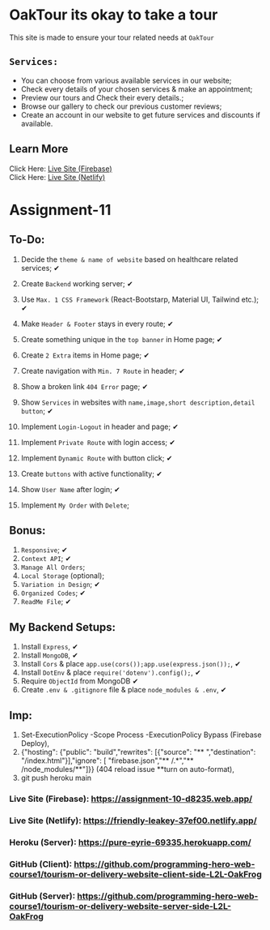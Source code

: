 # OakTour its okay to take a tour

This site is made to ensure your tour related needs at `OakTour`

## `Services:`

<ul>
<li>You can choose from various available services in our website;</li>
<li>Check every details of your chosen services & make an appointment;</li>
<li>Preview our tours and Check their every details.;</li>
<li>Browse our gallery to check our previous customer reviews;</li>
<li>Create an account in our website to get future services and discounts if available.</li>
</ul>

## Learn More

Click Here: [Live Site (Firebase)](https://oak-tours.web.app/)
<br />
Click Here: [Live Site (Netlify)](https://compassionate-shirley-184a94.netlify.app/)

# Assignment-11

## To-Do:

1. Decide the `theme & name of website` based on healthcare related services; ✔

2. Create `Backend` working server; ✔

3. Use `Max. 1 CSS Framework` (React-Bootstarp, Material UI, Tailwind etc.); ✔

4. Make `Header & Footer` stays in every route; ✔

5. Create something unique in the `top banner` in Home page; ✔

6. Create `2 Extra` items in Home page; ✔

7. Create navigation with `Min. 7 Route` in header; ✔

8. Show a broken link `404 Error` page; ✔

9. Show `Services` in websites with `name,image,short description,detail button`; ✔

10. Implement `Login-Logout` in header and page; ✔

11. Implement `Private Route` with login access; ✔

12. Implement `Dynamic Route` with button click; ✔

13. Create `buttons` with active functionality; ✔

14. Show `User Name` after login; ✔

15. Implement `My Order` with `Delete`;

## Bonus:

1. `Responsive`; ✔
2. `Context API`; ✔
3. `Manage All Orders`; 
4. `Local Storage` (optional);
5. `Variation in Design`; ✔
6. `Organized Codes`; ✔
7. `ReadMe File`; ✔

## My Backend Setups:

1. Install `Express`, ✔
2. Install `MongoDB`, ✔
3. Install `Cors` & place `app.use(cors());app.use(express.json());`, ✔
4. Install `DotEnv` & place `require('dotenv').config();`, ✔
5. Require `ObjectId` from MongoDB ✔
5. Create `.env & .gitignore` file & place `node_modules & .env`, ✔

## Imp:

1. Set-ExecutionPolicy -Scope Process -ExecutionPolicy Bypass (Firebase Deploy),
2. {"hosting": {"public": "build","rewrites": [{"source": "** ","destination": "/index.html"}],"ignore": [ "firebase.json","** /.*","** /node_modules/**"]}} (404 reload issue **turn on auto-format),
3. git push heroku main

### Live Site (Firebase): https://assignment-10-d8235.web.app/
### Live Site (Netlify): https://friendly-leakey-37ef00.netlify.app/
### Heroku (Server): https://pure-eyrie-69335.herokuapp.com/
### GitHub (Client): https://github.com/programming-hero-web-course1/tourism-or-delivery-website-client-side-L2L-OakFrog
### GitHub (Server): https://github.com/programming-hero-web-course1/tourism-or-delivery-website-server-side-L2L-OakFrog